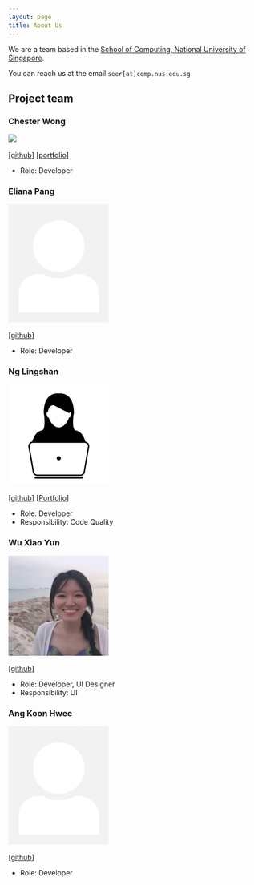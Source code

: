 ```yaml
---
layout: page
title: About Us
---
```


We are a team based in the [School of Computing, National University of Singapore](http://www.comp.nus.edu.sg).

You can reach us at the email `seer[at]comp.nus.edu.sg`

## Project team

### Chester Wong

<img src="images/chesterwongz.png" width="200px">

[[github](https://github.com/Chesterwongz)]
[[portfolio](https://www.linkedin.com/in/zhi-chester-wong-46a6b41b5?lipi=urn%3Ali%3Apage%3Ad_flagship3_profile_view_base_contact_details%3BS8WG6LsATxiSCaqmdnTWtA%3D%3D)]

* Role: Developer

### Eliana Pang

<img src="images/eeliana.png" width="200px">

[[github](http://github.com/eeliana)]

* Role: Developer

### Ng Lingshan

<img src="images/lingshanng.png" width="200px">

[[github](http://github.com/lingshanng)] [[Portfolio](team/lingshanng.md)]

* Role: Developer
* Responsibility: Code Quality

### Wu Xiao Yun

<img src="images/xiaoyunnn.png" width="200px">

[[github](http://github.com/Xiaoyunnn)]

* Role: Developer, UI Designer
* Responsibility: UI

### Ang Koon Hwee

<img src="images/angkoonhwee.png" width="200px">

[[github](http://github.com/angkoonhwee)]

* Role: Developer
